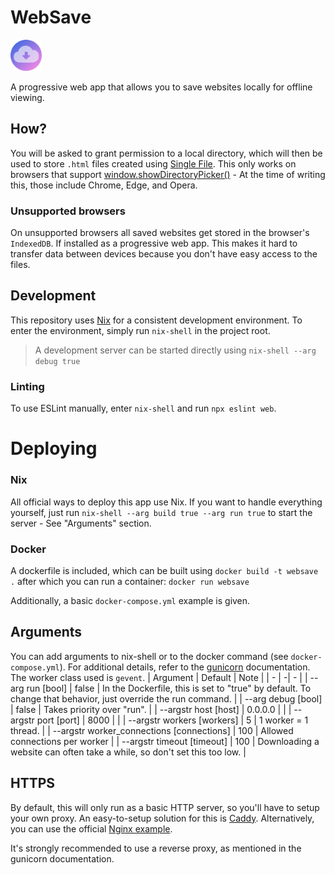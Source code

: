 # WebSave

<img src="./web/lib/img/icon.png" width="50" height="50"/>

A progressive web app that allows you to save websites locally for offline viewing.

## How?

You will be asked to grant permission to a local directory, which will then be used to store `.html` files created using [Single File](https://www.getsinglefile.com/). This only works on browsers that support [window.showDirectoryPicker()](https://developer.mozilla.org/en-US/docs/Web/API/Window/showDirectoryPicker) - At the time of writing this, those include Chrome, Edge, and Opera.

### Unsupported browsers

On unsupported browsers all saved websites get stored in the browser's `IndexedDB`. If installed as a progressive web app. This makes it hard to transfer data between devices because you don't have easy access to the files.

## Development

This repository uses [Nix](https://nixos.org/download/) for a consistent development environment. To enter the environment, simply run `nix-shell` in the project root.

> A development server can be started directly using `nix-shell --arg debug true`

### Linting

To use ESLint manually, enter `nix-shell` and run `npx eslint web`.

# Deploying

### Nix

All official ways to deploy this app use Nix. If you want to handle everything yourself, just run `nix-shell --arg build true --arg run true` to start the server - See "Arguments" section.

### Docker

A dockerfile is included, which can be built using `docker build -t websave .` after which you can run a container: `docker run websave`

Additionally, a basic `docker-compose.yml` example is given.

## Arguments

You can add arguments to nix-shell or to the docker command (see `docker-compose.yml`). For additional details, refer to the [gunicorn](https://gunicorn.org/) documentation. The worker class used is `gevent`.
| Argument | Default | Note |
| - | -| - |
| --arg run [bool] | false | In the Dockerfile, this is set to "true" by default. To change that behavior, just override the run command. |
| --arg debug [bool] | false | Takes priority over "run". |
| --argstr host [host] | 0.0.0.0 | |
| --argstr port [port] | 8000 | |
| --argstr workers [workers] | 5 | 1 worker = 1 thread. |
| --argstr worker_connections [connections] | 100 | Allowed connections per worker |
| --argstr timeout [timeout] | 100 | Downloading a website can often take a while, so don't set this too low. |

## HTTPS

By default, this will only run as a basic HTTP server, so you'll have to setup your own proxy. An easy-to-setup solution for this is [Caddy](https://caddyserver.com/). Alternatively, you can use the official [Nginx example](https://docs.gunicorn.org/en/latest/deploy.html).

It's strongly recommended to use a reverse proxy, as mentioned in the gunicorn documentation.
